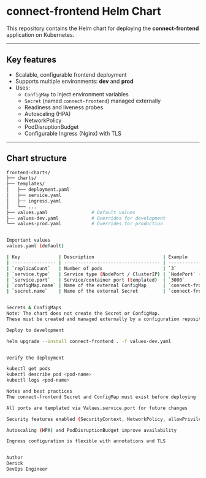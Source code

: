 # connect-frontend Helm Chart

This repository contains the Helm chart for deploying the **connect-frontend** application on Kubernetes.

---

## Key features

- Scalable, configurable frontend deployment
- Supports multiple environments: **dev** and **prod**
- Uses:
  - `ConfigMap` to inject environment variables
  - `Secret` (named `connect-frontend`) managed externally
  - Readiness and liveness probes
  - Autoscaling (HPA)
  - NetworkPolicy
  - PodDisruptionBudget
  - Configurable Ingress (Nginx) with TLS

---

## Chart structure

```bash
frontend-charts/
├── charts/
├── templates/
│   ├── deployment.yaml
│   ├── service.yaml
│   ├── ingress.yaml
│   └── ...
├── values.yaml                # Default values
├── values-dev.yaml            # Overrides for development
└── values-prod.yaml           # Overrides for production


Important values
values.yaml (default)

| Key              | Description                         | Example              |
| ---------------- | ----------------------------------- | -------------------- |
| `replicaCount`   | Number of pods                      | `3`                  |
| `service.type`   | Service type (NodePort / ClusterIP) | `NodePort` (default) |
| `service.port`   | Service/container port (templated)  | `3000`               |
| `configMap.name` | Name of the external ConfigMap      | `connect-frontend`   |
| `secret.name`    | Name of the external Secret         | `connect-frontend`   |


Secrets & ConfigMaps
Note: The chart does not create the Secret or ConfigMap.
These must be created and managed externally by a configuration repository

Deploy to development

helm upgrade --install connect-frontend . -f values-dev.yaml


Verify the deployment

kubectl get pods
kubectl describe pod <pod-name>
kubectl logs <pod-name>

Notes and best practices
The connect-frontend Secret and ConfigMap must exist before deploying

All ports are templated via Values.service.port for future changes

Security features enabled (SecurityContext, NetworkPolicy, allowPrivilegeEscalation: false)

Autoscaling (HPA) and PodDisruptionBudget improve availability

Ingress configuration is flexible with annotations and TLS


Author
Derick
DevOps Engineer
